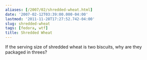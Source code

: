 ```yaml
---
aliases: [/2007/02/shredded-wheat.html]
date: '2007-02-12T03:39:00.000-04:00'
lastmod: '2011-11-28T17:27:52.742-04:00'
slug: shredded-wheat
tags: [fedora, wtf]
title: Shredded Wheat
---
```


If the serving size of shredded wheat is two biscuits, why are they packaged
in threes?

